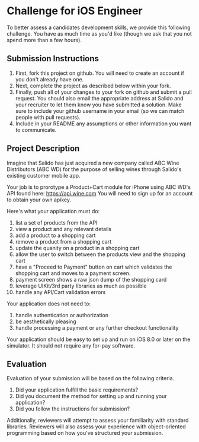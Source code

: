 # Challenge for iOS Engineer
To better assess a candidates development skills, we provide this following challenge.  You have as much time as you'd like (though we ask that you not spend more than a few hours).

## Submission Instructions
1. First, fork this project on github.  You will need to create an account if you don't already have one.
2. Next, complete the project as described below within your fork.
3. Finally, push all of your changes to your fork on github and submit a pull request.  You should also email the appropriate address at Salido and your recruiter to let them know you have submitted a solution.  Make sure to include your github username in your email (so we can match people with pull requests).
4. Include in your README any assumptions or other information you want to communicate.

## Project Description
Imagine that Salido has just acquired a new company called ABC Wine Distributors (ABC WD) for the purpose of selling wines through Salido's existing customer mobile app.

Your job is to prorotype a Product+Cart module for iPhone using ABC WD's API found here: https://api.wine.com You will need to sign up for an account to obtain your own apikey.

Here's what your application must do:

1. list a set of products from the API 
2. view a product and any relevant details
3. add a product to a shopping cart
4. remove a product from a shopping cart
5. update the quanity on a product in a shopping cart
6. allow the user to switch between the products view and the shopping cart
7. have a "Proceed to Payment" button on cart which validates the shopping cart and moves to a payment screen.
8. payment screen shows a raw json dump of the shopping card
9. leverage UIKit/3rd party libraries as much as possible
10. handle any API/Cart validation errors

Your application does not need to:

1. handle authentication or authorization 
2. be aesthetically pleasing
3. handle processing a payment or any further checkout functionality

Your application should be easy to set up and run on iOS 8.0 or later on the simulator.  It should not require any for-pay software.

## Evaluation
Evaluation of your submission will be based on the following criteria. 

1. Did your application fulfill the basic requirements?
1. Did you document the method for setting up and running your application?
1. Did you follow the instructions for submission?

Additionally, reviewers will attempt to assess your familiarity with standard libraries. Reviewers will also assess your experience with object-oriented programming based on how you've structured your submission.
